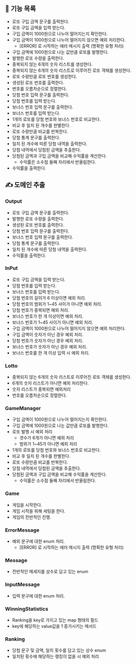 ## 📜 기능 목록

- 로또 구입 금액 문구를 출력한다.
- 로또 구입 금액을 입력 받는다.
- 구입 금액이 1000원으로 나누어 떨어지는지 확인한다.
- 구입 금액이 1000원으로 나누어 떨어지지 않으면 예외 처리한다.
  - [ERROR] 로 시작하는 에러 메시지 출력 (명확한 유형 처리)
- 구입 금액에 1000원으로 나눈 값만큼 로또를 발행한다.
- 발행한 로또 수량을 출력한다.
- 중복되지 않는 6개의 숫자 리스트를 생성한다.
- 중복되지 않는 6개의 숫자 리스트로 이루어진 로또 객체를 생성한다.
- 로또 수량만큼 로또 번호를 생성한다.
- 생성된 로또 번호를 출력한다.
- 번호를 오름차순으로 정렬한다.
- 당첨 번호 입력 문구를 출력한다.
- 당첨 번호를 입력 받는다.
- 보너스 번호 입력 문구를 출력한다.
- 보너스 번호를 입력 받는다.
- 1개의 로또를 당첨 번호와 보너스 번호로 비교한다.
- 비교 후 일치 된 개수를 판별한다.
- 로또 수량만큼 비교를 반복한다.
- 당첨 통계 문구를 출력한다.
- 일치 된 개수에 따른 당첨 내역을 출력한다.
- 당첨 내역에서 당첨된 금액을 추출한다.
- 당첨된 금액과 구입 금액을 비교해 수익률을 계산한다.
  - 수익률은 소수점 둘째 자리에서 반올림한다.
- 수익률을 출력한다.

## ✍️ 도메인 추출

### Output
- 로또 구입 금액 문구를 출력한다.
- 발행한 로또 수량을 출력한다.
- 생성된 로또 번호를 출력한다.
- 당첨 번호 입력 문구를 출력한다.
- 보너스 번호 입력 문구를 출력한다.
- 당첨 통계 문구를 출력한다.
- 일치 된 개수에 따른 당첨 내역을 출력한다.
- 수익률을 출력한다.

### InPut
- 로또 구입 금액을 입력 받는다.
- 당첨 번호를 입력 받는다.
- 보너스 번호를 입력 받는다.
- 당첨 번호의 길이가 6 이상이면 예외 처리.
- 당첨 번호의 범위가 1~45 사이가 아니면 예외 처리.
- 당첨 번호가 중복되면 예외 처리.
- 보너스 번호가 한 개 이상이면 예외 처리.
- 보너스 번호가 1~45 사이가 아니면 예외 처리.
- 구입 금액이 1000원으로 나누어 떨어지지 않으면 예외 처리한다.
- 구입 금액이 숫자가 아닌 경우 예외 처리.
- 당첨 번호가 숫자가 아닌 경우 예외 처리.
- 보너스 번호가 숫자가 아닌 경우 예외 처리.
- 보너스 번호를 한 개 이상 입력 시 예외 처리.

### Lotto
- 중복되지 않는 6개의 숫자 리스트로 이루어진 로또 객체를 생성한다.
- 6개의 숫자 리스트가 아니면 예외 처리한다.
- 숫자 리스트가 중복되면 예외처리
- 번호를 오름차순으로 정렬한다.

### GameManager
- 구입 금액이 1000원으로 나누어 떨어지는지 확인한다.
- 구입 금액에 1000원으로 나눈 값만큼 로또를 발행한다.
- 로또 발행 시 예외 처리
  - 갯수가 6개가 아니면 예외 처리
  - 범위가 1~45가 아니면 예외 처리
- 1개의 로또를 당첨 번호와 보너스 번호로 비교한다.
- 비교 후 일치 된 개수를 판별한다.
- 로또 수량만큼 비교를 반복한다.
- 당첨 내역에서 당첨된 금액을 추출한다.
- 당첨된 금액과 구입 금액을 비교해 수익률을 계산한다.
  - 수익률은 소수점 둘째 자리에서 반올림한다.

### Game
- 게임을 시작한다.
- 게임 시작을 위해 세팅을 한다.
- 게임의 전반적인 진행.

### ErrorMessage
- 예외 문구에 대한 enum 처리.
  - [ERROR] 로 시작하는 에러 메시지 출력 (명확한 유형 처리)

### Message
- 전반적인 메세지를 상수로 담고 있는 enum

### InputMessage
- 입력 문구에 대한 enum 처리.

### WinningStatistics
- Ranking을 key로 가지고 있는 map 형태의 필드
- key에 해당하는 value값을 1 증가시키는 메서드

### Ranking
- 당첨 문구 및 금액, 일치 횟수를 담고 있는 상수 enum
- 일치된 횟수에 해당하는 랭킹이 없을 시 예외 처리
